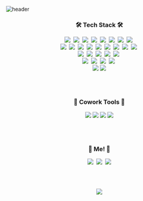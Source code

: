 ![header](https://capsule-render.vercel.app/api?type=soft&color=auto&height=150&section=header&text=JeongyeonKim&fontSize=70&animation=twinkling)

<h3 align="center">🛠 Tech Stack 🛠</h3>
<p align="center">
  <img src="https://img.shields.io/badge/Python-3766AB?style=flat-square&logo=Python&logoColor=white"/></a>&nbsp 
  <img src="https://img.shields.io/badge/C++-00599C?style=flat-square&logo=C%2B%2B&logoColor=white"/></a>&nbsp
  <img src="https://img.shields.io/badge/C-A8B9CC?style=flat-square&logo=C&logoColor=white"/></a>&nbsp 
  <img src="https://img.shields.io/badge/Javascript-ffb13b?style=flat-square&logo=javascript&logoColor=white"/></a>&nbsp 
  <img src="https://img.shields.io/badge/CSS-1572B6?style=flat-square&logo=css3&logoColor=white"/></a>&nbsp 
  <img src="https://img.shields.io/badge/Bootstrap-7952B3?style=flat-square&logo=bootstrap&logoColor=white"/></a>&nbsp 
  <img src="https://img.shields.io/badge/HTML5-E34F26?style=flat-square&logo=html5&logoColor=white"/></a>&nbsp
  <img src="https://img.shields.io/badge/Java-007396?style=flat-square&logo=Java&logoColor=white"/></a>&nbsp 
  <br>
  <img src="https://img.shields.io/badge/React-61DAFB?style=flat-square&logo=React&logoColor=white"/></a>&nbsp
  <img src="https://img.shields.io/badge/Spring-6DB33F?style=flat-square&logo=Spring&logoColor=white"/></a>&nbsp 
  <img src="https://img.shields.io/badge/SpringBoot-6DB33F?style=flat-square&logo=Spring&logoColor=white"/></a>&nbsp
  <img src="https://img.shields.io/badge/Data JPA-6DB33F?style=flat-square&logo=Data JPA&logoColor=white"/></a>&nbsp 
  <img src="https://img.shields.io/badge/Querydsl-6DB33F?style=flat-square&logo=Querydsl&logoColor=white"/></a>&nbsp 
  <img src="https://img.shields.io/badge/Mysql-E6B91E?style=flat-square&logo=MySql&logoColor=white"/></a>&nbsp
  <img src="https://img.shields.io/badge/aws-333664?style=flat-square&logo=amazon-aws&logoColor=white"/></a>&nbsp 
  <img src="https://img.shields.io/badge/Apache Tomcat-F8DC75?style=flat-square&logo=Apache Tomcat&logoColor=black"/></a>&nbsp 
  <img src="https://img.shields.io/badge/MySQL-4479A1?style=flat-square&logo=MySQL&logoColor=white"/></a>&nbsp 
  <br>
  <img src="https://img.shields.io/badge/IntelliJ IDEA-000000?style=flat-square&logo=IntelliJ IDEA&logoColor=white"/></a>&nbsp 
  <img src="https://img.shields.io/badge/DataGrip-000000?style=flat-square&logo=DataGrip&logoColor=white"/></a>&nbsp 
  <img src="https://img.shields.io/badge/Postman-FF6C37?style=flat-square&logo=Postman&logoColor=white"/></a>&nbsp 
  <img src="https://img.shields.io/badge/PyCharm-000000?style=flat-square&logo=PyCharm&logoColor=white"/></a>&nbsp 
  <img src="https://img.shields.io/badge/Xcode-147EFB?style=flat-square&logo=Xcode&logoColor=white"/></a>&nbsp 
  <br>
  <img src="https://img.shields.io/badge/Android%20Studio-3DDC84?style=flat-square&logo=Android%20Studio&logoColor=white"/></a>&nbsp 
  <img src="https://img.shields.io/badge/Visual Studio-5C2D91?style=flat-square&logo=Visual Studio&logoColor=white"/></a>&nbsp 
  <img src="https://img.shields.io/badge/Visual Studio Code-007ACC?style=flat-square&logo=Visual Studio Code&logoColor=white"/></a>&nbsp
  <img src="https://img.shields.io/badge/Eclipse%20IDE-2C2255?style=flat-square&logo=Eclipse%20IDE&logoColor=white"/></a>&nbsp 
  <br>
  <img src="https://img.shields.io/badge/github-181717?style=flat-square&logo=github&logoColor=white">
  <img src="https://img.shields.io/badge/git-F05032?style=flat-square&logo=git&logoColor=white">
 </p>

<br>
<br>

<h3 align="center"> 🐬 Cowork Tools 🐬 </h3>
  <p align="center">
    <img src="https://img.shields.io/badge/GitHub-181717?style=flat-square&logo=GitHub&logoColor=white"/>
    <img src="https://img.shields.io/badge/Notion-181717?style=flat-square&logo=Notion&logoColor=white"/>
    <img src="https://img.shields.io/badge/Slack-4A154B?style=flat-square&logo=Slack&logoColor=white"/>
    <img src="https://img.shields.io/badge/Discord-blueviolet?style=flat-square"/>
  </p>

<br>
<br>

<h3 align="center"> 🧸 Me! 🧸 </h3>
<p align="center">
  <a href="https://velog.io/@jeongyeon_kim"><img src="https://img.shields.io/badge/Tech%20Blog-11B48A?style=flat-square&logo=Vimeo&logoColor=white&link=https://velog.io/@jeongyeon_kim"/></a>&nbsp
  <a href="https://www.instagram.com/_really_year_/"><img src="https://img.shields.io/badge/Instagram-E4405F?style=flat-square&logo=Instagram&logoColor=white&link=https://www.instagram.com/_really_year_/"/></a>&nbsp
  <a href="mailto:wjddus9132@gmail.com"><img src="https://img.shields.io/badge/Gmail-d14836?style=flat-square&logo=Gmail&logoColor=white&link=wjddus9132@gmail.com"/></a>
</p>
<br>
<br>

<p align="center">
  <a href="https://hits.seeyoufarm.com"><img src="https://hits.seeyoufarm.com/api/count/incr/badge.svg?url=https%3A%2F%2Fgithub.com%2FjeongyeonKimm&count_bg=%23FA6699&title_bg=%23555555&icon=&icon_color=%23E7E7E7&title=hits&edge_flat=false"/></a>
</p>

</p>
